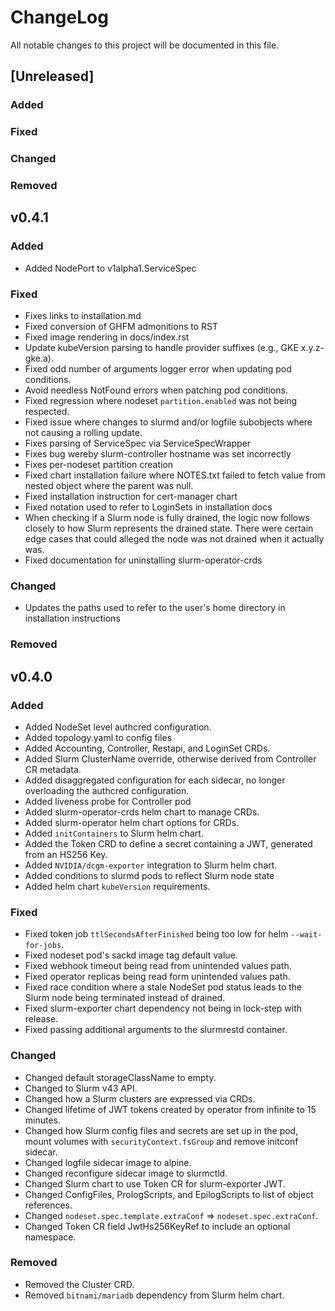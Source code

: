 # ChangeLog

All notable changes to this project will be documented in this file.

## [Unreleased]

### Added

### Fixed

### Changed

### Removed

## v0.4.1

### Added

- Added NodePort to v1alpha1.ServiceSpec

### Fixed

- Fixes links to installation.md
- Fixed conversion of GHFM admonitions to RST
- Fixed image rendering in docs/index.rst
- Update kubeVersion parsing to handle provider suffixes (e.g., GKE
  x.y.z-gke.a).
- Fixed odd number of arguments logger error when updating pod conditions.
- Avoid needless NotFound errors when patching pod conditions.
- Fixed regression where nodeset `partition.enabled` was not being respected.
- Fixed issue where changes to slurmd and/or logfile subobjects where not
  causing a rolling update.
- Fixes parsing of ServiceSpec via ServiceSpecWrapper
- Fixes bug wereby slurm-controller hostname was set incorrectly
- Fixes per-nodeset partition creation
- Fixed chart installation failure where NOTES.txt failed to fetch value from
  nested object where the parent was null.
- Fixed installation instruction for cert-manager chart
- Fixed notation used to refer to LoginSets in installation docs
- When checking if a Slurm node is fully drained, the logic now follows closely
  to how Slurm represents the drained state. There were certain edge cases that
  could alleged the node was not drained when it actually was.
- Fixed documentation for uninstalling slurm-operator-crds

### Changed

- Updates the paths used to refer to the user's home directory in installation
  instructions

### Removed

## v0.4.0

### Added

- Added NodeSet level authcred configuration.
- Added topology.yaml to config files
- Added Accounting, Controller, Restapi, and LoginSet CRDs.
- Added Slurm ClusterName override, otherwise derived from Controller CR
  metadata.
- Added disaggregated configuration for each sidecar, no longer overloading the
  authcred configuration.
- Added liveness probe for Controller pod
- Added slurm-operator-crds helm chart to manage CRDs.
- Added slurm-operator helm chart options for CRDs.
- Added `initContainers` to Slurm helm chart.
- Added the Token CRD to define a secret containing a JWT, generated from an
  HS256 Key.
- Added `NVIDIA/dcgm-exporter` integration to Slurm helm chart.
- Added conditions to slurmd pods to reflect Slurm node state
- Added helm chart `kubeVersion` requirements.

### Fixed

- Fixed token job `ttlSecondsAfterFinished` being too low for helm
  `--wait-for-jobs`.
- Fixed nodeset pod's sackd image tag default value.
- Fixed webhook timeout being read from unintended values path.
- Fixed operator replicas being read form unintended values path.
- Fixed race condition where a stale NodeSet pod status leads to the Slurm node
  being terminated instead of drained.
- Fixed slurm-exporter chart dependency not being in lock-step with release.
- Fixed passing additional arguments to the slurmrestd container.

### Changed

- Changed default storageClassName to empty.
- Changed to Slurm v43 API.
- Changed how a Slurm clusters are expressed via CRDs.
- Changed lifetime of JWT tokens created by operator from infinite to 15
  minutes.
- Changed how Slurm config files and secrets are set up in the pod, mount
  volumes with `securityContext.fsGroup` and remove initconf sidecar.
- Changed logfile sidecar image to alpine.
- Changed reconfigure sidecar image to slurmctld.
- Changed Slurm chart to use Token CR for slurm-exporter JWT.
- Changed ConfigFiles, PrologScripts, and EpilogScripts to list of object
  references.
- Changed `nodeset.spec.template.extraConf` => `nodeset.spec.extraConf`.
- Changed Token CR field JwtHs256KeyRef to include an optional namespace.

### Removed

- Removed the Cluster CRD.
- Removed `bitnami/mariadb` dependency from Slurm helm chart.
